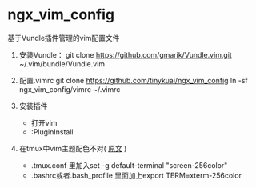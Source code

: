 # ngx_vim_config

基于Vundle插件管理的vim配置文件

1. 安装Vundle：
git clone https://github.com/gmarik/Vundle.vim.git ~/.vim/bundle/Vundle.vim

2. 配置.vimrc
git clone https://github.com/tinykuai/ngx_vim_config
ln -sf ngx_vim_config/vimrc ~/.vimrc

3. 安装插件
    - 打开vim
    - :PluginInstall

4. 在tmux中vim主题配色不对( [原文](http://blog.theerrorlog.com/when-tmux-runs-under-8-colors-mode.html "当tmux以8色模式运行……") )
    - .tmux.conf 里加入set -g default-terminal "screen-256color"
    - .bashrc或者.bash_profile 里面加上export TERM=xterm-256color
    

